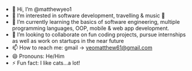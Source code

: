- 👋 Hi, I’m @matthewyeo1
- 👀 I’m interested in software development, travelling & music 🎸
- 🌱 I’m currently learning the basics of software engineering, multiple programming languages, OOP, mobile & web app development.
- 💞️ I’m looking to collaborate on fun coding projects, pursue internships as well as work on startups in the near future
- 📫 How to reach me: gmail -> yeomatthew61@gmail.com
- 😄 Pronouns: He/Him
- ⚡ Fun fact: I like cats...a lot!

<!---
matthewyeo1/matthewyeo1 is a ✨ special ✨ repository because its `README.md` (this file) appears on your GitHub profile.
You can click the Preview link to take a look at your changes.
--->
